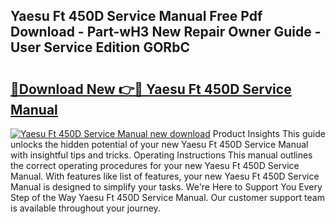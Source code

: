 ## Yaesu Ft 450D Service Manual Free Pdf Download - Part-wH3 New Repair Owner Guide - User Service Edition GORbC

# <h2><a href="http://bc99107.oget.top/?id=Yaesu+Ft+450D+Service+Manual">🔗Download New 👉🔴 Yaesu Ft 450D Service Manual</a></h2>

[![Yaesu Ft 450D Service Manual new download](https://i.imgur.com/5g1atiW.png)](http://bc99107.oget.top/?id=Yaesu+Ft+450D+Service+Manual)
Product Insights This guide unlocks the hidden potential of your new Yaesu Ft 450D Service Manual with insightful tips and tricks. Operating Instructions This manual outlines the correct operating procedures for your new Yaesu Ft 450D Service Manual. With features like list of features, your new Yaesu Ft 450D Service Manual is designed to simplify your tasks. We're Here to Support You Every Step of the Way Yaesu Ft 450D Service Manual. Our customer support team is available throughout your journey.
